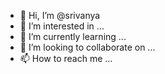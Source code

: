 - 👋 Hi, I’m @srivanya
- 👀 I’m interested in ...
- 🌱 I’m currently learning ...
- 💞️ I’m looking to collaborate on ...
- 📫 How to reach me ...

<!---
srivanya/srivanya is a ✨ special ✨ repository because its `README.md` (this file) appears on your GitHub profile.
You can click the Preview link to take a look at your changes.
--->
